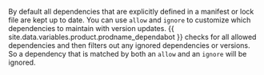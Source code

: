 By default all dependencies that are explicitly defined in a manifest or lock file are kept up to date. You can use `allow` and `ignore` to customize which dependencies to maintain with version updates. {{ site.data.variables.product.prodname_dependabot }} checks for all allowed dependencies and then filters out any ignored dependencies or versions. So a dependency that is matched by both an `allow` and an `ignore` will be ignored.